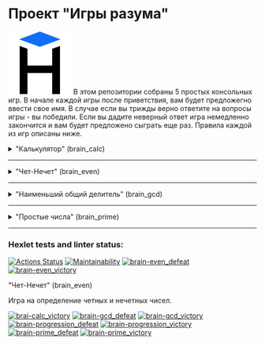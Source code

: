 # Проект "Игры разума"

[![Hexlet Ltd. logo](https://raw.githubusercontent.com/Hexlet/assets/master/images/hexlet_logo128.png)](https://ru.hexlet.io/?utm_source=github&utm_medium=link&utm_campaign=ru-test-assignments)
В этом репозитории собраны 5 простых консольных игр. 
В начале каждой игры после приветствия, вам будет предложегно ввести свое имя. 
В случае если вы трижды верно ответите на вопросы игры - вы победили. 
Если вы дадите неверный ответ игра немедленно закончится и вам будет предложено сыграть еще раз.
Правила каждой из игр описаны ниже.

<details>
 <summary>"Калькулятор" (brain_calc)</summary>
  Программа предлагает вам решить простое выражение. В случае 3-х правильных ответов подряд, вас поздравят, и игра закончится. В случае ошибки, игра закончится сразу и вам будет предложено сыграть еще раз.
<p></p>
 <details>
    <summary>Пример успешной игры "Калькулятор: </summary>
    <p></p>
  
  [![brai-calc_victory](https://asciinema.org/a/KbrZvlJ0gAff8399X60H1NjuG.svg)](https://asciinema.org/a/KbrZvlJ0gAff8399X60H1NjuG)
 </details>
</details>
<hr></hr>

<details>
 <summary>"Чет-Нечет" (brain_even)</summary>
  Программа предлагает определить, является ли предлагаемое число четным, если вы считаете, что число четное наберите "yes", если нечетным, наберите "no"  . В случае 3-х правильных ответов подряд, вас поздравят, и игра закончится. В случае ошибки, игра закончится сразу и вам будет предложено сыграть еще раз.
<p></p>
 [![brai-calc_victory](https://asciinema.org/a/KbrZvlJ0gAff8399X60H1NjuG.svg)](https://asciinema.org/a/KbrZvlJ0gAff8399X60H1NjuG)
 <details>
 <summary>Пример успешной игры: </summary>
  
  [![brai-calc_victory](https://asciinema.org/a/KbrZvlJ0gAff8399X60H1NjuG.svg)](https://asciinema.org/a/KbrZvlJ0gAff8399X60H1NjuG)
 </details>
</details>
<hr></hr>
 
 <details>
 <summary>"Наименьший общий делитель" (brain_gcd)</summary>
  Программа предлагает определить наименьший общий делитель двух чисел. В случае 3-х правильных ответов подряд, вас поздравят, и игра закончится. В случае ошибки, игра закончится сразу и вам будет предложено сыграть еще раз.
<p></p>
 <details>
 <summary>Пример успешной игры: </summary>
  
 [![brain-gcd_victory](https://asciinema.org/a/2USkyJzQhILvKUodeYNLr2zZ8.svg)](https://asciinema.org/a/2USkyJzQhILvKUodeYNLr2zZ8)
 </details>
</details>
<hr></hr>

<details>
 <summary>"Простые числа" (brain_prime)</summary>
  Программа предлагает определить является ли предоставленное число простым, т.е делящимся без остатка только на себя или на 1, если вы считаете, что число простое,
 то наберите "yes" если число не является простым, наберите "no".
 В случае 3-х правильных ответов подряд, вас поздравят, и игра закончится. В случае ошибки, игра закончится сразу и вам будет предложено сыграть еще раз.
<p></p>
 <details>
 <summary>Пример успешной игры: </summary>
  
 [![brain-gcd_victory](https://asciinema.org/a/2USkyJzQhILvKUodeYNLr2zZ8.svg)](https://asciinema.org/a/2USkyJzQhILvKUodeYNLr2zZ8)
 </details>
</details>
<hr></hr>



  ### Hexlet tests and linter status:
[![Actions Status](https://github.com/epolval/python-project-49/actions/workflows/hexlet-check.yml/badge.svg)](https://github.com/epolval/python-project-49/actions)
[![Maintainability](https://api.codeclimate.com/v1/badges/6d09c7fb21da73098770/maintainability)](https://codeclimate.com/github/epolval/python-project-49/maintainability)
[![brain-even_defeat](https://asciinema.org/a/QwxVkXKBvOhxK61ZbMhE6pE4P.svg)](https://asciinema.org/a/QwxVkXKBvOhxK61ZbMhE6pE4P)
[![brain-even_victory](https://asciinema.org/a/ma4AhI99viz7K0JlfUy6likNa.svg)](https://asciinema.org/a/ma4AhI99viz7K0JlfUy6likNa)
  <summary>"Чет-Нечет" (brain_even)</summary>
  <p>Игра на определение четных и нечетных чисел.</p>
  
[![brai-calc_victory](https://asciinema.org/a/KbrZvlJ0gAff8399X60H1NjuG.svg)](https://asciinema.org/a/KbrZvlJ0gAff8399X60H1NjuG)
[![brain-gcd_defeat](https://asciinema.org/a/fqQz0PY60h6yDmJ1dwma5WlCr.svg)](https://asciinema.org/a/fqQz0PY60h6yDmJ1dwma5WlCr)
[![brain-gcd_victory](https://asciinema.org/a/2USkyJzQhILvKUodeYNLr2zZ8.svg)](https://asciinema.org/a/2USkyJzQhILvKUodeYNLr2zZ8)
[![brain-progression_defeat](https://asciinema.org/a/vH2KG8FbWUys4idVU4R1pLEok.svg)](https://asciinema.org/a/vH2KG8FbWUys4idVU4R1pLEok)
[![brain-progression_victory](https://asciinema.org/a/ybRHleJe8rt0RJ5gjHUEdLVWd.svg)](https://asciinema.org/a/ybRHleJe8rt0RJ5gjHUEdLVWd)
[![brain-prime_defeat](https://asciinema.org/a/zvXkEncLuiLsLHmj4LNml2cko.svg)](https://asciinema.org/a/zvXkEncLuiLsLHmj4LNml2cko)
[![brain-prime_victory](https://asciinema.org/a/JIZl2ajtPiOpZ0gU0UQIBntFn.svg)](https://asciinema.org/a/JIZl2ajtPiOpZ0gU0UQIBntFn)
